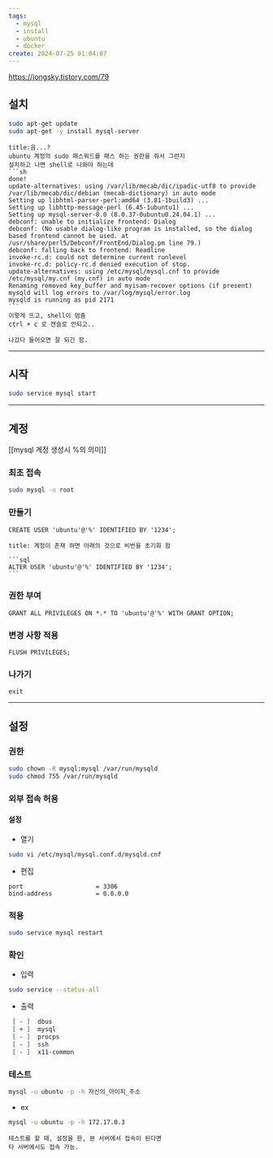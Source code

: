 ```yaml
---
tags:
  - mysql
  - install
  - ubuntu
  - docker
create: 2024-07-25 01:04:07
---
```


https://jongsky.tistory.com/79

## 설치

```sh
sudo apt-get update
sudo apt-get -y install mysql-server
```

`````ad-attention
title:음...?
ubuntu 계정의 sudo 패스워드를 패스 하는 권한을 줘서 그런지
설치하고 나면 shell로 나와야 하는데
```sh
done!
update-alternatives: using /var/lib/mecab/dic/ipadic-utf8 to provide /var/lib/mecab/dic/debian (mecab-dictionary) in auto mode
Setting up libhtml-parser-perl:amd64 (3.81-1build3) ...
Setting up libhttp-message-perl (6.45-1ubuntu1) ...
Setting up mysql-server-8.0 (8.0.37-0ubuntu0.24.04.1) ...
debconf: unable to initialize frontend: Dialog
debconf: (No usable dialog-like program is installed, so the dialog based frontend cannot be used. at /usr/share/perl5/Debconf/FrontEnd/Dialog.pm line 79.)
debconf: falling back to frontend: Readline
invoke-rc.d: could not determine current runlevel
invoke-rc.d: policy-rc.d denied execution of stop.
update-alternatives: using /etc/mysql/mysql.cnf to provide /etc/mysql/my.cnf (my.cnf) in auto mode
Renaming removed key_buffer and myisam-recover options (if present)
mysqld will log errors to /var/log/mysql/error.log
mysqld is running as pid 2171
```
이렇게 뜨고, shell이 멈춤
ctrl + c 로 캔슬로 안되고..

나갔다 들어오면 잘 되긴 함.
`````

---

## 시작

```sh
sudo service mysql start
```

---

## 계정

[[mysql 계정 생성시 %의 의미]]

### 최조 접속

```sh
sudo mysql -u root
```


### 만들기
```mysql
CREATE USER 'ubuntu'@'%' IDENTIFIED BY '1234';
```

``````ad-info
title: 계정이 존재 하면 아래의 것으로 비번을 초기화 함

```sql
ALTER USER 'ubuntu'@'%' IDENTIFIED BY '1234';
```

``````

### 권한 부여
```mysql
GRANT ALL PRIVILEGES ON *.* TO 'ubuntu'@'%' WITH GRANT OPTION;
```
### 변경 사항 적용
```mysql
FLUSH PRIVILEGES;
```

### 나가기

```mysql
exit
```

---

## 설정

### 권한

```sh
sudo chown -R mysql:mysql /var/run/mysqld
sudo chmod 755 /var/run/mysqld
```


### 외부 접속 허용

#### 설정
- 열기
```sh
sudo vi /etc/mysql/mysql.conf.d/mysqld.cnf
```

- 편집
```vim
port                    = 3306
bind-address            = 0.0.0.0
```


### 적용

```sh
sudo service mysql restart
```


### 확인
- 입력
```sh
sudo service --status-all
```

- 출력
```sh
 [ - ]  dbus
 [ + ]  mysql
 [ - ]  procps
 [ - ]  ssh
 [ - ]  x11-common
```


### 테스트
```sh
mysql -u ubuntu -p -h 자신의_아이피_주소
```

- ex
```sh
mysql -u ubuntu -p -h 172.17.0.3
```

```ad-important
테스트를 할 때, 설정을 한, 본 서버에서 접속이 된다면
타 서버에서도 접속 가능.
```
